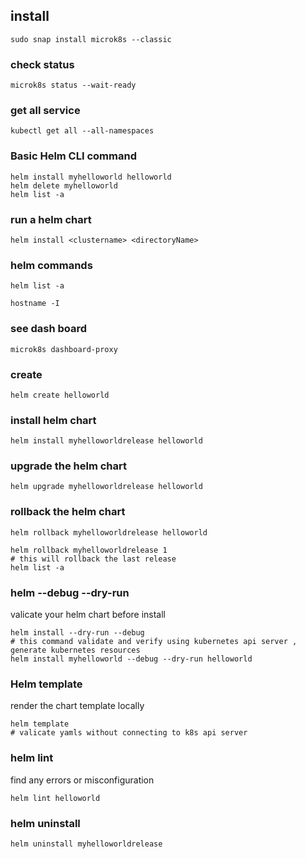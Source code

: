 ## install 
```
sudo snap install microk8s --classic
```

### check status 
```
microk8s status --wait-ready
```

### get all service 
```
kubectl get all --all-namespaces
```

### Basic Helm CLI command
```
helm install myhelloworld helloworld
helm delete myhelloworld
helm list -a 
```

### run a helm chart
```
helm install <clustername> <directoryName>
```

### helm commands
```
helm list -a 

hostname -I 
```

### see dash board
```
microk8s dashboard-proxy 
```

### create 
```
helm create helloworld 
```
### install helm chart
```
helm install myhelloworldrelease helloworld 
```
### upgrade the helm chart 
```
helm upgrade myhelloworldrelease helloworld
```
### rollback the helm chart 
```
helm rollback myhelloworldrelease helloworld

helm rollback myhelloworldrelease 1 
# this will rollback the last release
helm list -a 

```
### helm --debug --dry-run
valicate your helm chart before install 
```
helm install --dry-run --debug 
# this command validate and verify using kubernetes api server , generate kubernetes resources
helm install myhelloworld --debug --dry-run helloworld 
```
### Helm template 
render the chart template locally

```
helm template 
# valicate yamls without connecting to k8s api server 

```
### helm lint 
find any errors or misconfiguration
```
helm lint helloworld 
```
### helm uninstall
```
helm uninstall myhelloworldrelease
```



